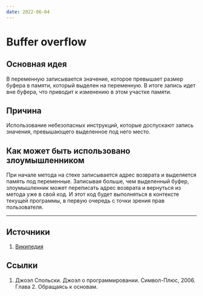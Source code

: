 ```yaml
---
date: 2022-06-04
---
```

# Buffer overflow

## Основная идея

В переменную записывается значение, которое превышает размер буфера в памяти, который выделен на переменную. В итоге запись идет вне буфера, что приводит к изменению в этом участке памяти.

## Причина

Использование небезопасных инструкций, которые доспускают запись значения, превышающего выделенное под него место.

## Как может быть использовано злоумышленником

При начале метода на стеке записывается адрес возврата и выделяется память под переменные. Записывая больше, чем выделенный буфер, злоумышленник может переписать адрес возврата и вернуться из метода уже в свой код. И этот код будет выполняться в контексте текущей программы, в первую очередь с точки зрения прав пользователя.

---

## Источники

1. [Википедия](https://ru.wikipedia.org/wiki/%D0%9F%D0%B5%D1%80%D0%B5%D0%BF%D0%BE%D0%BB%D0%BD%D0%B5%D0%BD%D0%B8%D0%B5_%D0%B1%D1%83%D1%84%D0%B5%D1%80%D0%B0)

## Ссылки

1. Джоэл Спольски. Джоэл о программировании. Символ-Плюс, 2006. Глава 2. Обращаясь к основам.
